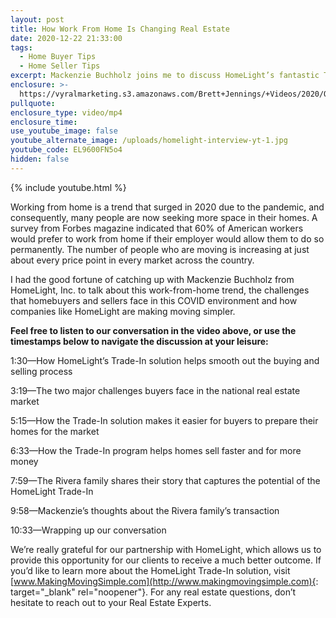 ```yaml
---
layout: post
title: How Work From Home Is Changing Real Estate
date: 2020-12-22 21:33:00
tags:
  - Home Buyer Tips
  - Home Seller Tips
excerpt: Mackenzie Buchholz joins me to discuss HomeLight’s fantastic Trade-In program.
enclosure: >-
  https://vyralmarketing.s3.amazonaws.com/Brett+Jennings/+Videos/2020/Our+Interview+with+HomeLight%E2%80%99s+Mackenzie+Buchholz.mp4
pullquote:
enclosure_type: video/mp4
enclosure_time:
use_youtube_image: false
youtube_alternate_image: /uploads/homelight-interview-yt-1.jpg
youtube_code: EL9600FN5o4
hidden: false
---
```


{% include youtube.html %}

Working from home is a trend that surged in 2020 due to the pandemic, and consequently, many people are now seeking more space in their homes. A survey from Forbes magazine indicated that 60% of American workers would prefer to work from home if their employer would allow them to do so permanently. The number of people who are moving is increasing at just about every price point in every market across the country.&nbsp;

I had the good fortune of catching up with Mackenzie Buchholz from HomeLight, Inc. to talk about this work-from-home trend, the challenges that homebuyers and sellers face in this COVID environment and how companies like HomeLight are making moving simpler.

**Feel free to listen to our conversation in the video above, or use the timestamps below to navigate the discussion at your leisure:**

1:30—How HomeLight’s Trade-In solution helps smooth out the buying and selling process

3:19—The two major challenges buyers face in the national real estate market

5:15—How the Trade-In solution makes it easier for buyers to prepare their homes for the market

6:33—How the Trade-In program helps homes sell faster and for more money

7:59—The Rivera family shares their story that captures the potential of the HomeLight Trade-In

9:58—Mackenzie’s thoughts about the Rivera family’s transaction

10:33—Wrapping up our conversation

We’re really grateful for our partnership with HomeLight, which allows us to provide this opportunity for our clients to receive a much better outcome. If you’d like to learn more about the HomeLight Trade-In solution, visit [www.MakingMovingSimple.com](http://www.makingmovingsimple.com){: target="_blank" rel="noopener"}. For any real estate questions, don’t hesitate to reach out to your Real Estate Experts.
